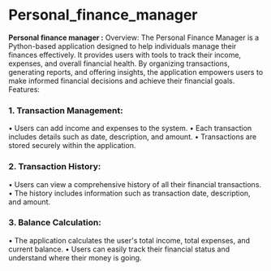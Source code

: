 # Personal_finance_manager

<b> Personal finance manager :</b> Overview: The Personal Finance Manager is a Python-based application designed to help individuals manage their finances effectively. It provides users with tools to track their income, expenses, and overall financial health. By organizing transactions, generating reports, and offering insights, the application empowers users to make informed financial decisions and achieve their financial goals.
Features:
### 1.	Transaction Management:
•	Users can add income and expenses to the system.
•	Each transaction includes details such as date, description, and amount.
•	Transactions are stored securely within the application.
### 2.	Transaction History:
•	Users can view a comprehensive history of all their financial transactions.
•	The history includes information such as transaction date, description, and amount.
### 3.	Balance Calculation:
•	The application calculates the user's total income, total expenses, and current balance.
•	Users can easily track their financial status and understand where their money is going.
